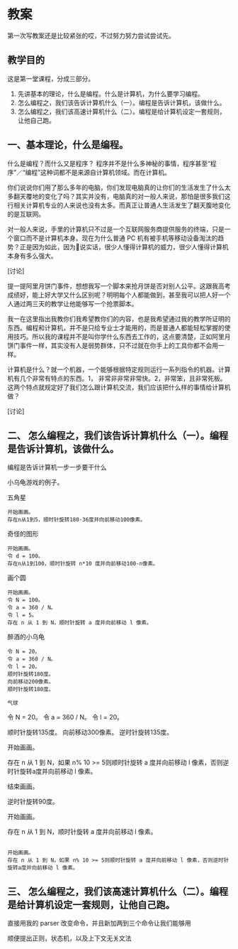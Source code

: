 # 教案

第一次写教案还是比较紧张的哎，不过努力努力尝试尝试先。

## 教学目的

这是第一堂课程，分成三部分。

1. 先讲基本的理论，什么是编程。什么是计算机，为什么要学习编程。
2. 怎么编程之，我们该告诉计算机什么（一）。编程是告诉计算机，该做什么。
3. 怎么编程之，我们该高速计算机什么（二）。编程是给计算机设定一套规则，让他自己跑。

## 一、基本理论，什么是编程。

什么是编程？而什么又是程序？ 程序并不是什么多神秘的事情，程序甚至“程序”／“编程”这种词都不是来源自计算机领域。而在计算机。

你们说说你们用了那么多年的电脑，你们发现电脑真的让你们的生活发生了什么太多翻天覆地的变化了吗？其实并没有，电脑真的对一般人来说，那怕是很多我们这行相关计算机专业的人来说也没有太多。而真正让普通人生活发生了翻天腹地变化的是互联网。

对一般人来说，手里的计算机只不过是一个互联网服务商提供服务的终端，只是一个窗口而不是计算机本身。现在为什么普通 PC 机有被手机等移动设备淘汰的趋势？正是因为如此，因为说实话，很少人懂得计算机的威力，很少人懂得计算机本身有多么强大。

[讨论]

提一提阿里月饼门事件，想想我写一个脚本来抢月饼是否对别人公平。这跟我高考成绩好，能上好大学又什么区别呢？明明每个人都能做到，甚至我可以把人好一个人通过两三天的教学让他能够写一个抢票脚本。

我一在这里指出我教你们我希望教你们的内容，也是我希望通过我的教学所证明的东西。编程和计算机，并不是只给专业士才能用的，而是普通人都能轻松掌握的使用技巧。所以我的课程并不是叫你学什么东西去工作的，这点要清楚，正如阿里月饼门事件一样，其实没有人是弱势群体，只不过就在你手上的工具你都不会用一样。

计算机是什么？就一个机器，一个能够根据特定规则运行一系列指令的机器。计算机有几个非常有特点的东西。1， 非常非非常非常快。2，非常笨，且非常死板。这两个特点就规定好了我们怎么跟计算机交流，我们应该把什么样的事情给计算机做？

[讨论]

## 二、 怎么编程之，我们该告诉计算机什么（一）。编程是告诉计算机，该做什么。

编程是告诉计算机一步一步要干什么

小乌龟游戏的例子。


五角星
```
开始画画。
存在n从1到5，顺时针旋转180-36度并向前移动100像素。
```


奇怪的图形
```
开始画画。
令 d = 100。
存在n从1到100，顺时针旋转 n*10 度并向前移动100-n像素。
```

画个圆
```
开始画画。
令 N = 100。
令 a = 360 / N。
令 l = 5。
存在 n 从 1 到 N，顺时针旋转 a 度并向前移动 l 像素。
```

醉酒的小乌龟
```
令 N = 20。
令 a = 360 / N。
令 l = 20。
顺时针旋转180度。
向前移动200像素。
顺时针旋转180度。

气球
```
令 N = 20。
令 a = 360 / N。
令 l = 20。


顺时针旋转135度。
向前移动300像素。
逆时针旋转135度。


开始画画。

存在 n 从 1 到 N，如果 n% 10 >= 5则顺时针旋转 a 度并向前移动 l 像素，否则逆时针旋转a度并向前移动 l 像素。

结束画画。

逆时针旋转90度。


开始画画。

存在 n 从 1 到 N，顺时针旋转 a 度并向前移动 l 像素。

```

开始画画。
存在 n 从 1 到 N，如果 n% 10 >= 5则顺时针旋转 a 度并向前移动 l 像素，否则逆时针旋转a度并向前移动 l 像素。
```

## 三、 怎么编程之，我们该高速计算机什么（二）。编程是给计算机设定一套规则，让他自己跑。

直接用我的 parser 改变命令，并且新加两到三个命令让我们能够用

顺便提出正则，状态机，以及上下文无关文法